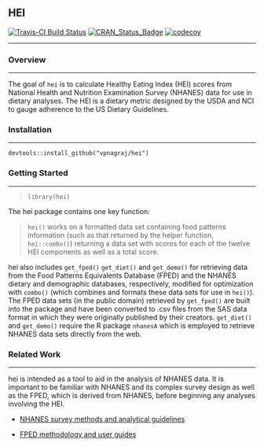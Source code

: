 ## HEI

[![Travis-CI Build Status](https://travis-ci.org/vpnagraj/hei.svg?branch=master)](https://travis-ci.org/vpnagraj/hei)
[![CRAN_Status_Badge](http://www.r-pkg.org/badges/version/hei)](https://cran.r-project.org/package=hei)
[![codecov](https://codecov.io/gh/vpnagraj/hei/branch/master/graph/badge.svg)](https://codecov.io/gh/vpnagraj/hei)
___
### Overview
___
The goal of `hei` is to calculate Healthy Eating Index (HEI) scores from National Health and Nutrition Examination Survey (NHANES) data for use in dietary analyses. The HEI is a dietary metric designed by the USDA and NCI to gauge adherence to the US Dietary Guidelines.
### Installation
___
```
devtools::install_github("vpnagraj/hei")
```
### Getting Started
___
>`library(hei)`

The hei package contains one key function:

>`hei()` works on a formatted data set containing food patterns information (such as that returned by the helper function, `hei::combo()`) returning a data set with scores for each of the twelve HEI components as well as a total score.

hei also includes `get_fped()` `get_diet()` and `get_demo()` for retrieving data from the Food Patterns Equivalents Database (FPED) and the NHANES dietary and demographic databases, respectively, modified for optimization with `combo()` (which combines and formats these data sets for use in `hei()`). The FPED data sets (in the public domain) retrieved by `get_fped()` are built into the package and have been converted to .csv files from the SAS data format in which they were originally published by their creators. `get_diet()` and `get_demo()` require the R package `nhanesA` which is employed to retrieve NHANES data sets directly from the web.
### Related Work
___
hei is intended as a tool to aid in the analysis of NHANES data. It is important to be familiar with NHANES and its complex survey design as well as the FPED, which is derived from NHANES, before beginning any analyses involving the HEI.

* [NHANES survey methods and analytical guidelines](https://wwwn.cdc.gov/nchs/nhanes/analyticguidelines.aspx)

* [FPED methodology and user guides](https://www.ars.usda.gov/northeast-area/beltsville-md/beltsville-human-nutrition-research-center/food-surveys-research-group/docs/fped-methodology/)
